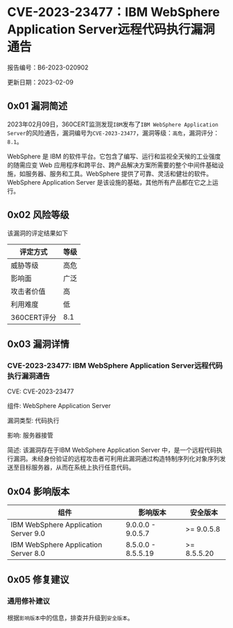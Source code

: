 # CVE-2023-23477：IBM WebSphere Application Server远程代码执行漏洞通告

报告编号：B6-2023-020902

更新日期：2023-02-09

## 0x01  漏洞简述

2023年02月09日，360CERT监测发现`IBM`发布了`IBM WebSphere Application Server`的风险通告，漏洞编号为`CVE-2023-23477`，漏洞等级：`高危`，漏洞评分：`8.1`。

WebSphere 是 IBM 的软件平台。它包含了编写、运行和监视全天候的工业强度的随需应变 Web 应用程序和跨平台、跨产品解决方案所需要的整个中间件基础设施，如服务器、服务和工具。WebSphere 提供了可靠、灵活和健壮的软件。WebSphere Application Server 是该设施的基础，其他所有产品都在它之上运行。

## 0x02  风险等级

该漏洞的评定结果如下

| 评定方式    | 等级 |
| ----------- | ---- |
| 威胁等级    | 高危 |
| 影响面      | 广泛 |
| 攻击者价值  | 高   |
| 利用难度    | 低   |
| 360CERT评分 | 8.1  |

## 0x03  漏洞详情

### CVE-2023-23477: IBM WebSphere Application Server远程代码执行漏洞通告

CVE: CVE-2023-23477

组件: WebSphere Application Server

漏洞类型: 代码执行

影响: 服务器接管

简述: 该漏洞存在于IBM WebSphere Application Server 中，是一个远程代码执行漏洞。未经身份验证的远程攻击者可利用此漏洞通过构造特制序列化对象序列发送至目标服务器，从而在系统上执行任意代码。

## 0x04  影响版本

| 组件                                 | 影响版本           | 安全版本    |
| ------------------------------------ | ------------------ | ----------- |
| IBM WebSphere Application Server 9.0 | 9.0.0.0 - 9.0.5.7  | >= 9.0.5.8  |
| IBM WebSphere Application Server 8.0 | 8.5.0.0 - 8.5.5.19 | >= 8.5.5.20 |

## 0x05  修复建议

### 通用修补建议

根据`影响版本`中的信息，排查并升级到`安全版本`。